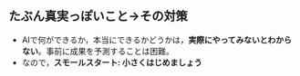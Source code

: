 ##  たぶん真実っぽいこと→その対策

* AIで何ができるか，本当にできるかどうかは，**実際にやってみないとわからない**。事前に成果を予測することは困難。
* なので，**スモールスタート: 小さくはじめましょう**